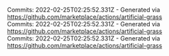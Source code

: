 Commits: 2022-02-25T02:25:52.331Z - Generated via https://github.com/marketplace/actions/artificial-grass
<br>
Commits: 2022-02-25T02:25:52.331Z - Generated via https://github.com/marketplace/actions/artificial-grass
<br>
Commits: 2022-02-25T02:25:52.331Z - Generated via https://github.com/marketplace/actions/artificial-grass
<br>
